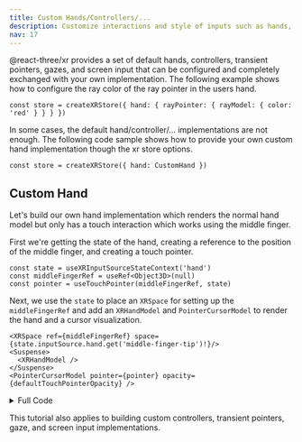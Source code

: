 ```yaml
---
title: Custom Hands/Controllers/...
description: Customize interactions and style of inputs such as hands, controllers, and more
nav: 17
---
```


@react-three/xr provides a set of default hands, controllers, transient pointers, gazes, and screen input that can be configured and completely exchanged with your own implementation. The following example shows how to configure the ray color of the ray pointer in the users hand.

```tsx
const store = createXRStore({ hand: { rayPointer: { rayModel: { color: 'red' } } } })
```

In some cases, the default hand/controller/... implementations are not enough. The following code sample shows how to provide your own custom hand implementation though the xr store options.

```tsx
const store = createXRStore({ hand: CustomHand })
```

## Custom Hand

Let's build our own hand implementation which renders the normal hand model but only has a touch interaction which works using the middle finger.

First we're getting the state of the hand, creating a reference to the position of the middle finger, and creating a touch pointer.

```tsx
const state = useXRInputSourceStateContext('hand')
const middleFingerRef = useRef<Object3D>(null)
const pointer = useTouchPointer(middleFingerRef, state)
```

Next, we use the `state` to place an `XRSpace` for setting up the `middleFingerRef` and add an `XRHandModel` and `PointerCursorModel` to render the hand and a cursor visualization.

```tsx
<XRSpace ref={middleFingerRef} space={state.inputSource.hand.get('middle-finger-tip')!}/>
<Suspense>
  <XRHandModel />
</Suspense>
<PointerCursorModel pointer={pointer} opacity={defaultTouchPointerOpacity} />
```

<details>
  <summary>Full Code</summary>

```tsx
export function CustomHand() {
  const state = useXRInputSourceStateContext('hand')
  const middleFingerRef = useRef<Object3D>(null)
  const pointer = useTouchPointer(middleFingerRef, state)
  return (
    <>
      <XRSpace ref={middleFingerRef} space={state.inputSource.hand.get('middle-finger-tip')!} />
      <Suspense>
        <XRHandModel />
      </Suspense>
      <PointerCursorModel pointer={pointer} opacity={defaultTouchPointerOpacity} />
    </>
  )
}
```

</details>

This tutorial also applies to building custom controllers, transient pointers, gaze, and screen input implementations.
